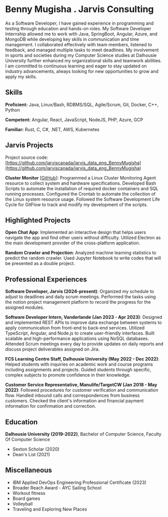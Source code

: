 # Benny Mugisha . Jarvis Consulting

As a Software Developer, I have gained experience in programming and testing through education and hands-on roles. My Software Developer Internship allowed me to work with Java, SpringBoot, Angular, Azure, and MongoDB while developing key skills in communication and time management. I collaborated effectively with team members, listened to feedback, and managed multiple tasks to meet deadlines. My involvement in sports and societies during my Computer Science studies at Dalhousie University further enhanced my organizational skills and teamwork abilities. I am committed to continuous learning and eager to stay updated on industry advancements, always looking for new opportunities to grow and apply my skills.

## Skills

**Proficient:** Java, Linux/Bash, RDBMS/SQL, Agile/Scrum, Git, Docker, C++, Python

**Competent:** Angular, React, JavaScript, NodeJS, PHP, Azure, GCP

**Familiar:** Rust, C, C#, .NET, AWS, Kubernetes

## Jarvis Projects

Project source code: [https://github.com/jarviscanada/jarvis_data_eng_BennyMugisha](https://github.com/jarviscanada/jarvis_data_eng_BennyMugisha)


**Cluster Monitor** [[GitHub](https://github.com/jarviscanada/jarvis_data_eng_BennyMugisha/tree/master/linux_sql)]: Programmed a Linux Cluster Monitoring Agent resource to collect system and hardware specifications. Developed Bash Scripts to automate the installation of required docker containers and SQL running processes. Configured the Crontab to automate the collection of the Linux system resource usage. Followed the Software Development Life Cycle for GitFlow to track and modify my development of the scripts.


## Highlighted Projects
**Open Chat App**: Implemented an interactive design that helps users navigate the app and find other users without difficulty. Utilized Electron as the main development provider of the cross-platform application.

**Random Crawler and Projection**: Analyzed machine learning statistics to predict the random crawler. Used Jupyter Notebook to write codes that will be presented as a double project.


## Professional Experiences

**Software Developer, Jarvis (2024-present)**: Organized my schedule to adjust to deadlines and daily scrum meetings. Performed the tasks using the notion project management platform to record the progress for the assigned modules. 

**Software Developer Intern, Vanderlande (Jan 2023 - Apr 2023)**: Designed and implemented REST APIs to improve data exchange between systems to apply communication from front-end to back-end services. Utilized TypeScript, Angular, and Node.js to create user-friendly interfaces. Built scalable and high-performance applications using NoSQL databases. Attended Scrum meetings every day to provide updates on daily reports and discuss project deliverables assigned on Jira.

**FCS Learning Centre Staff, Dalhousie University (May 2022 - Dec 2022)**: Helped students with inquiries on academic work and course programs including assignments and projects. Guided students through specific, complex subjects to promote confidence in their knowledge.

**Customer Service Representative, Manulife/TargetCW (Jan 2018 - May 2022)**: Followed procedures for customer verification and communication flow. Handled inbound calls and correspondences from business customers. Checked the client's information and financial payment information for confirmation and correction.


## Education
**Dalhousie University (2019-2022)**, Bachelor of Computer Science, Faculty Of Computer Science
- Sexton Scholar (2020)
- Dean's List (2021)


## Miscellaneous
- IBM Applied DevOps Engineering Professional Certificate (2023)
- Broader Reach Award - AYC Sailing School
- Workout fitness
- Board games
- Volleyball
- Traveling and Exploring New Places
